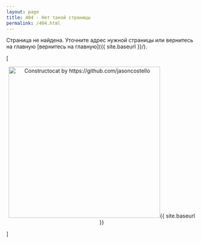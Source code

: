 ```yaml
---
layout: page
title: 404 - Нет такой страницы
permalink: /404.html
---
```


Страница не найдена. Уточните адрес нужной страницы или вернитесь на главную [вернитесь на главную]({{ site.baseurl }}/).
<!--- Sorry, we can't find that page that you're looking for. You can try again by going [back to the homepage]({{ site.baseurl }}/). ---> 
[<p align="center">
<img src="{{ site.baseurl }}/images/404.jpg" alt="Constructocat by https://github.com/jasoncostello" style="width: 400px;"/>{{ site.baseurl }}
</p>]
